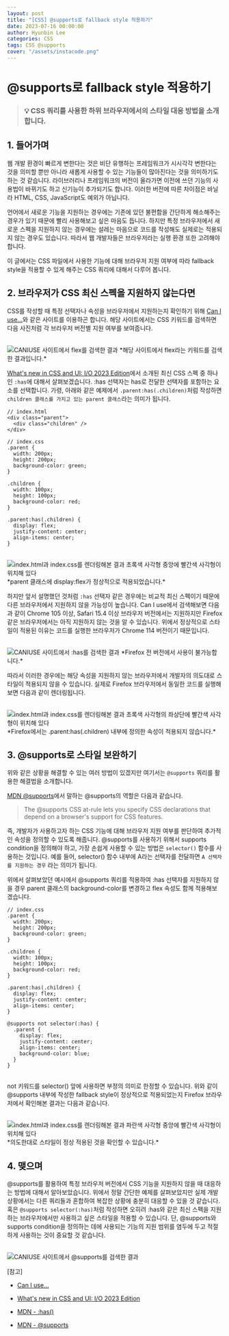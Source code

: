 ```yaml
---
layout: post
title: "[CSS] @supports로 fallback style 적용하기"
date: 2023-07-16 00:00:00
author: Hyunbin Lee
categories: CSS
tags: CSS @supports
cover: "/assets/instacode.png"
---
```


# @supports로 fallback style 적용하기 

> ### 💡 CSS 쿼리를 사용한 하위 브라우저에서의 스타일 대응 방법을 소개합니다.

## 1. 들어가며

웹 개발 환경이 빠르게 변한다는 것은 비단 유행하는 프레임워크가 시시각각 변한다는 것을 의미할 뿐만 아니라 새롭게 사용할 수 있는 기능들이 많아진다는 것을 의미하기도 하는 것 같습니다. 라이브러리나 프레임워크의 버전이 올라가면 이전에 쓰던 기능의 사용법이 바뀌기도 하고 신기능이 추가되기도 합니다. 이러한 버전에 따른 차이점은 바닐라 HTML, CSS, JavaScript도 예외가 아닙니다. 

언어에서 새로운 기능을 지원하는 경우에는 기존에 있던 불편함을 간단하게 해소해주는 경우가 있기 때문에 빨리 사용해보고 싶은 마음도 듭니다. 하지만 특정 브라우저에서 새로운 스펙을 지원하지 않는 경우에는 설레는 마음으로 코드를 작성해도 실제로는 적용되지 않는 경우도 있습니다. 따라서 웹 개발자들은 브라우저라는 실행 환경 또한 고려해야 합니다. 

이 글에서는 CSS 파일에서 사용한 기능에 대해 브라우저 지원 여부에 따라 fallback style을 적용할 수 있게 해주는 CSS 쿼리에 대해서 다루어 봅니다. 


## 2. 브라우저가 CSS 최신 스펙을 지원하지 않는다면

CSS를 작성할 때 특정 선택자나 속성을 브라우저에서 지원하는지 확인하기 위해 [Can I use...](https://caniuse.com/)와 같은 사이트를 이용하곤 합니다. 해당 사이트에서는 CSS 키워드를 검색하면 다음 사진처럼 각 브라우저 버전별 지원 여부를 보여줍니다. 

<br />
<img src="https://github.com/iyu88/Algorithm/assets/31645195/7c79c8ed-4f0c-4f9c-b8cc-ef5415bf8d88" alt="CANIUSE 사이트에서 flex를 검색한 결과">
*해당 사이트에서 flex라는 키워드를 검색한 결과입니다.*
<br />

[What's new in CSS and UI: I/O 2023 Edition](https://developer.chrome.com/blog/whats-new-css-ui-2023/#has)에서 소개된 최신 CSS 스펙 중 하나인 `:has`에 대해서 살펴보겠습니다. :has 선택자는 has로 전달한 선택자를 포함하는 요소를 선택합니다. 가령, 아래와 같은 예제에서 `.parent:has(.children)`처럼 작성하면 `children 클래스를 가지고 있는 parent 클래스`라는 의미가 됩니다. 

<pre>
<code class="hljs html">// index.html
&lt;div class="parent"&gt;
  &lt;div class="children" /&gt;
&lt;/div&gt;</code>
</pre>

<pre>
<code class="hljs js">// index.css
.parent {
  width: 200px;
  height: 200px;
  background-color: green;
}

.children {
  width: 100px;
  height: 100px;
  background-color: red;
}

.parent:has(.children) {
  display: flex;
  justify-content: center;
  align-items: center;
}</code>
</pre>

<br />
<img src="https://github.com/iyu88/Algorithm/assets/31645195/5502c1ef-1549-4acb-9bbb-568726e01895" alt="index.html과 index.css를 렌더링해본 결과 초록색 사각형 중앙에 빨간색 사각형이 위치해 있다">
*parent 클래스에 display:flex가 정상적으로 적용되었습니다.*
<br />

하지만 앞서 설명했던 것처럼 `:has` 선택자 같은 경우에는 비교적 최신 스펙이기 때문에 다른 브라우저에서 지원하지 않을 가능성이 높습니다. Can I use에서 검색해보면 다음과 같이 Chrome 105 이상, Safari 15.4 이상 브라우저 버전에서는 지원하지만 Firefox 같은 브라우저에서는 아직 지원하지 않는 것을 알 수 있습니다. 위에서 정상적으로 스타일이 적용된 이유는 코드를 실행한 브라우저가 Chrome 114 버전이기 때문입니다. 

<br />
<img src="https://github.com/iyu88/Algorithm/assets/31645195/f9274054-f476-4ddf-9f83-3ebe02627779" alt="CANIUSE 사이트에서 :has를 검색한 결과">
*Firefox 전 버전에서 사용이 불가능합니다.*
<br />

따라서 이러한 경우에는 해당 속성을 지원하지 않는 브라우저에서 개발자의 의도대로 스타일이 적용되지 않을 수 있습니다. 실제로 Firefox 브라우저에서 동일한 코드를 실행해보면 다음과 같이 렌더링됩니다.

<br />
<img src="https://github.com/iyu88/Algorithm/assets/31645195/4608a560-2431-418c-a389-63ebfa568342" alt="index.html과 index.css를 렌더링해본 결과 초록색 사각형의 좌상단에 빨간색 사각형이 위치해 있다">
*Firefox에서는 .parent:has(.children) 내부에 정의한 속성이 적용되지 않습니다.*
<br />


## 3. @supports로 스타일 보완하기

위와 같은 상황을 해결할 수 있는 여러 방법이 있겠지만 여기서는 `@supports` 쿼리를 활용한 해결법을 소개합니다.

[MDN @supports](https://developer.mozilla.org/en-US/docs/Web/CSS/@supports)에서 말하는 @supports의 역할은 다음과 같습니다.

> The @supports CSS at-rule lets you specify CSS declarations that depend on a browser's support for CSS features.

즉, 개발자가 사용하고자 하는 CSS 기능에 대해 브라우저 지원 여부를 판단하여 추가적인 속성을 정의할 수 있도록 해줍니다. @supports를 사용하기 위해서 supports condition을 정의해야 하고, 가장 손쉽게 사용할 수 있는 방법은 `selector()` 함수를 사용하는 것입니다. 예를 들어, selector() 함수 내부에 A라는 선택자를 전달하면 `A 선택자를 지원하는 경우` 라는 의미가 됩니다. 

위에서 살펴보았던 예시에서 @supports 쿼리를 적용하여 :has 선택자를 지원하지 않을 경우 parent 클래스의 background-color를 변경하고 flex 속성도 함께 적용해보겠습니다.

<pre>
<code class="hljs js">// index.css
.parent {
  width: 200px;
  height: 200px;
  background-color: green;
}

.children {
  width: 100px;
  height: 100px;
  background-color: red;
}

.parent:has(.children) {
  display: flex;
  justify-content: center;
  align-items: center;
}

@supports not selector(:has) {
  .parent {
    display: flex;
    justify-content: center;
    align-items: center;
    background-color: blue;
  }
}
</code>
</pre>

not 키워드를 selector() 앞에 사용하면 부정의 의미로 한정할 수 있습니다. 위와 같이 @supports 내부에 작성한 fallback style이 정상적으로 적용되었는지 Firefox 브라우저에서 확인해본 결과는 다음과 같습니다. 

<br />
<img src="https://github.com/iyu88/Algorithm/assets/31645195/3cf7764d-96b2-4092-93e8-1b1d19cba95a" alt="index.html과 index.css를 렌더링해본 결과 파란색 사각형 중앙에 빨간색 사각형이 위치해 있다">
*의도한대로 스타일이 정상 적용된 것을 확인할 수 있습니다.*
<br />


## 4. 맺으며

@supports를 활용하여 특정 브라우저 버전에서 CSS 기능을 지원하지 않을 때 대응하는 방법에 대해서 알아보았습니다. 위에서 정말 간단한 예제를 살펴보았지만 실제 개발 상황에서는 다른 쿼리들과 혼합하여 복잡한 상황에 충분히 대응할 수 있을 것 같습니다. 혹은 `@supports selector(:has)`처럼 작성하면 오히려 :has와 같은 최신 스펙을 지원하는 브라우저에서만 사용하고 싶은 스타일을 적용할 수 있습니다. 단, @supports와 supports condition을 정의하는 데에 사용되는 기능의 지원 범위를 염두에 두고 적절하게 사용하는 것이 중요할 것 같습니다.

<br />
<img src="https://github.com/iyu88/Algorithm/assets/31645195/83168fa2-6e2c-4e6f-9c39-3231288637ed" alt="CANIUSE 사이트에서 @supports를 검색한 결과">
<br />


[참고]

- [Can I use...](https://caniuse.com/)

- [What's new in CSS and UI: I/O 2023 Edition](https://developer.chrome.com/blog/whats-new-css-ui-2023/#has)

- [MDN - :has()](https://developer.mozilla.org/en-US/docs/Web/CSS/:has)

- [MDN - @supports](https://developer.mozilla.org/en-US/docs/Web/CSS/@supports)
